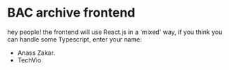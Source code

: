 # BAC archive frontend

hey people! the frontend will use React.js in a 'mixed' way, if you think you can handle some Typescript, enter your name:

- Anass Zakar.
- TechVio
